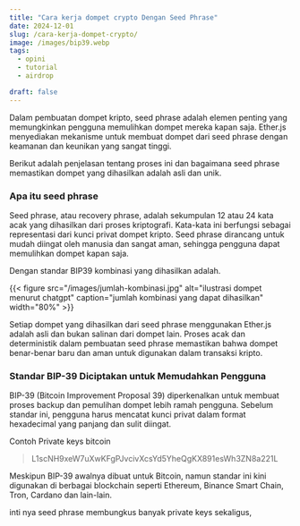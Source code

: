 ```yaml
---
title: "Cara kerja dompet crypto Dengan Seed Phrase"
date: 2024-12-01
slug: /cara-kerja-dompet-crypto/
image: /images/bip39.webp
tags:
  - opini
  - tutorial
  - airdrop

draft: false
---
```


Dalam pembuatan dompet kripto, seed phrase adalah elemen penting yang memungkinkan pengguna memulihkan dompet mereka kapan saja. Ether.js menyediakan mekanisme untuk membuat dompet dari seed phrase dengan keamanan dan keunikan yang sangat tinggi.

Berikut adalah penjelasan tentang proses ini dan bagaimana seed phrase memastikan dompet yang dihasilkan adalah asli dan unik.

### Apa itu seed phrase

Seed phrase, atau recovery phrase, adalah sekumpulan 12 atau 24 kata acak yang dihasilkan dari proses kriptografi. Kata-kata ini berfungsi sebagai representasi dari kunci privat dompet kripto. Seed phrase dirancang untuk mudah diingat oleh manusia dan sangat aman, sehingga pengguna dapat memulihkan dompet kapan saja.

Dengan standar BIP39 kombinasi yang dihasilkan adalah.

{{< figure src="/images/jumlah-kombinasi.jpg" alt="ilustrasi dompet menurut chatgpt" caption="jumlah kombinasi yang dapat dihasilkan" width="80%" >}}

Setiap dompet yang dihasilkan dari seed phrase menggunakan Ether.js adalah asli dan bukan salinan dari dompet lain. Proses acak dan deterministik dalam pembuatan seed phrase memastikan bahwa dompet benar-benar baru dan aman untuk digunakan dalam transaksi kripto.

### Standar BIP-39 Diciptakan untuk Memudahkan Pengguna

BIP-39 (Bitcoin Improvement Proposal 39) diperkenalkan untuk membuat proses backup dan pemulihan dompet lebih ramah pengguna. Sebelum standar ini, pengguna harus mencatat kunci privat dalam format hexadecimal yang panjang dan sulit diingat.

Contoh Private keys bitcoin

> L1scNH9xeW7uXwKFgPJvcivXcsYd5YheQgKX891esWh3ZN8a221L

Meskipun BIP-39 awalnya dibuat untuk Bitcoin, namun standar ini kini digunakan di berbagai blockchain seperti Ethereum, Binance Smart Chain, Tron, Cardano dan lain-lain.

inti nya seed phrase membungkus banyak private keys sekaligus,
